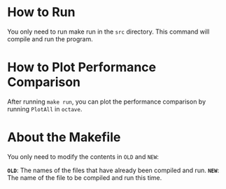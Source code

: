 # How to Run
You only need to run make run in the `src` directory. This command will compile and run the program.

# How to Plot Performance Comparison
After running `make run`, you can plot the performance comparison by running `PlotAll` in `octave`.

# About the Makefile
You only need to modify the contents in `OLD` and `NEW`:

**`OLD`**: The names of the files that have already been compiled and run.
**`NEW`**: The name of the file to be compiled and run this time.
